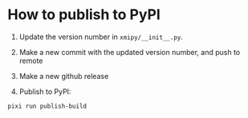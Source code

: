 # How to publish to PyPI

1) Update the version number in `xmipy/__init__.py`.

2) Make a new commit with the updated version number,
and push to remote

3) Make a new github release

4) Publish to PyPI:
```
pixi run publish-build
```
